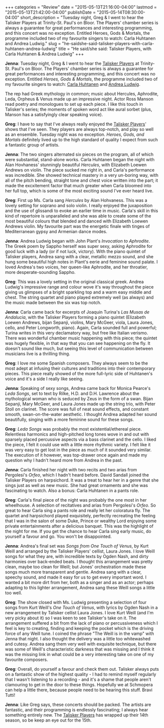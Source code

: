 +++
categories = "Review"
date = "2015-05-13T21:16:00-04:00"
lastmod = "2015-05-13T21:42:00-04:00"
publishDate = "2015-05-14T08:30:00-04:00"
short_description = "Tuesday night, Greg &amp; I went to hear the Talisker Players at Trinity-St. Paul&#039;s on Bloor. The Players&#039; chamber series is always a guarantee for great performances and interesting programming, and this concert was no exception. Entitled Heroes, Gods &amp; Mortals, the programme included two of my favourite singers to watch: Carla Huhtanen and Andrea Ludwig."
slug = "he-saidshe-said-talisker-players-with-carla-huhtanen-andrea-ludwig"
title = "He said/she said: Talisker Players, with Carla Huhtanen &amp; Andrea Ludwig"
+++


**Jenna**: Tuesday night, Greg & I went to hear the [Talisker Players](http://www.taliskerplayers.ca/) at Trinity-St. Paul's on Bloor. The Players' chamber series is always a guarantee for great performances and interesting programming, and this concert was no exception. Entitled *Heroes, Gods & Mortals*, the programme included two of my favourite singers to watch: [Carla Huhtanen](http://www.carlahuhtanen.com/) and [Andrea Ludwig](http://andrealudwig.ca/).

The rep had Greek mythology in common; music about Hercules, Aphrodite, Leda, Orpheus & Venus made up an impressive night. Actor Ross Manson read poetry and monologues to set up each piece. I like this touch in Talisker's series; the moments of spoken word act like aural sorbet (plus, Manson has a satisfyingly clear speaking voice).

**Greg**: I have to say that I've always really enjoyed the [Talisker Players](http://www.taliskerplayers.ca/)' shows that I've seen. They players are always top-notch, and play so well as an ensemble. Tuesday night was no exception. *Heroes, Gods, and Mortals* definitely lived up to the high standard of quality I expect from such a fantastic group of artists. 

**Jenna**: The two singers alternated six pieces on the program, all of which were substantial, stand-alone works. Carla Huhtanen began the night with Alan Hovhaness' stunningly beautiful *Hercules*, with Elizabeth Loewen Andrews on violin. The piece sucked me right in, and Carla's performance was incredible. She showed technical mastery in a very un-boring way, with all of the pitch bending, straight tone and chest voice written into the part; it made the excxitement factor that much greater when Carla bloomed into her full top, which is some of the most exciting sound I've ever heard live.

**Greg**: First up Ms. Carla sang *Hercules* by Alan Hohvaness. This was a lovely setting for soprano and solo violin. I really enjoyed the juxaposition and the use of glissandi to evoke an earlier time in music. Carla's skill in this kind of repertoire is unparalleled and she was able to create some of the most beautiful colours that blended and danced with Elizabeth Loewen Andrews violin. My favourite part was the energetic finale with tinges of Mediterranean gypsy and Armenian dance modes. 

**Jenna**: Andrea Ludwig began with John Plant's *Invocation to Aphrodite*. The Greek poem by Sappho herself was super sexy, asking Aphrodite for good luck with a lady (or if not luck, victory). With the piano quintet of Talisker players, Andrea sang with a clear, metallic mezzo sound, and she hung some beautiful high notes in Plant's eerie and feminine sound palate. I loved Andrea's two voices, her queen-like Aphrodite, and her throatier, more desperate-sounding Sappho.

**Greg**: This was a lovely setting in the original classical greek. Andrea Ludwig's impressive range and colour wove it's way throughout the piece giving us glimpses of a bright sparkling top and a warm easy middle and chest. The string quartet and piano played extremely well (as always) and the music made between the six was top notch. 

**Jenna**: Carla came back for excerpts of Joaquin Turina's *Las Musas de Andalucia*, with the Talisker Players forming a piano quintet (Elizabeth Loewen Andrews, bijan Sepanji, violins, Mary McGeer, viola, Laura Jones, cello, and Peter Longworth, piano). Again, Carla sounded full and powerful; Turina writes in this very declamatory way, but free like Italian verismo. There was wonderful chamber music happening with this piece; the quintet was hugely flexible, in that way that you can see happening on the fly. It doesn't sound like much, but seeing this level of communication between musicians live is a thrilling thing.

**Greg**: I love me some Spanish composers. They always seem to be the most adept at infusing their cultures and traditions into their contemporary pieces. This piece really showed of the more full-lyric side of Huhtanen's voice and it's a side I really like seeing. 

**Jenna**: Speaking of sexy songs, Andrea came back for Monica Pearce's *Leda Songs*, set to text by Rilke, H.D. and D.H. Lawrence about the mythological woman who is seduced by Zeus in the form of a swan. Bijan Sepanji, Mary McGeer, and Laura Jones made up the string trio, with Peter Stoll on clarinet. The score was full of neat sound effects, and constant smooth, swan-on-the-water aesthetic. I thought Andrea adapted her sound beautifully, singing with a more feminine sound for these songs.

**Greg**: *Leda Songs* was probably the most existential/ethereal piece. Relentless harmonics and high-pitched long tones wove in and out with sparsely placed percussive aspects via a bass clarinet and the cello. I liked the piece, I felt it could use with a little more rhythmic variety. I felt like it was very easy to get lost in the piece as much of it sounded very similar. The execution of it however, was top-drawer once again and made my question why I hadn't heard more from Andrea in the past.  

**Jenna**: Carla finished her night with two recits and two arias from Pergolesi's *Orfeo*, which I hadn't heard before. David Sandall joined the Talisker Players on harpsichord. It was a treat to hear her in a genre that she sings just as well as new music. She had great ornaments and she was fascinating to watch. Also a bonus: Carla Huhtanen in a pants role. 

**Greg**: Carla's final piece of the night was probably the one most in her wheelhouse. A selection of recitatives and arias from Pergolesi's *Orfeo*. So great to hear Carla sing a pants role and really let her coloratura fly. The quartet and harpsichord played exquisitely, perfectly recreating the feeling that I was in the salon of some Duke, Prince or wealthy Lord enjoying some private entertainments after a delicious banquet. This was the highlight of the night for me. If you get the chance to hear Carla sing early music, do yourself a favour and go. You won't be disappointed. 

**Jenna**: Andrea's final set was *Songs from One Touch of Venus*, by Kurt Weill and arranged by the Talisker Players' cellist, Laura Jones. I love Weill songs for what they are, with incredible texts by Ogden Nash, and dirty harmonies over back-ended beats. I thought this arrangement was pretty clean, maybe too clean for Weill; but Jones' orchestration made these songs much more transparent and gentle. Andrea sang with a clear, speechy sound, and made it easy for us to get every important word. I wanted a bit more dirt from her, both as a singer and as an actor; perhaps adapting to this lighter arrangement, Andrea sang these Weill songs a little too well.

**Greg**: The show closed with Ms. Ludwig presenting a selection of four songs from Kurt Weill's *One Touch of Venus*, with lyrics by Ogden Nash in a new arrangement by Talisker cellist Laura Jones. I love Kurt Weill (and I'm very picky about it) so I was keen to see Talisker's take on it. The arrangement suffered a bit from the lack of piano or percussiveness which I feel is key to creating, finding and keeping the pocket which is the driving force of any Weill tune. I coined the phrase "The Weill is in the vamp" with Jenna that night. I also thought the delivery was a little too whitewashed and cutesy. Andrea sang them very well with exquisite technique, but there was some of Weill's characteristic darkness that was missing and I think it was the missing link in what could be a very interesting take on one of my favourite composers. 

**Greg**: Overall, do yourself a favour and check them out. Talisker always puts on a fantastic show of the highest quality - I had to remind myself regularly that I wasn't listening to a recording - and it's a shame that people aren't clamouring to get in the door to these things. Hopefully we at Schmopera can help a little there, because people need to be hearing this stuff. Bravi Tutti!

**Jenna**: Like Greg says, these concerts should be packed. The artists are fantastic, and their programming is endlessly fascinating; I always hear something entirely new. The [Talisker Players](http://www.taliskerplayers.ca/) has wrapped up their 14th season, so be keep an eye out for the 15th.
